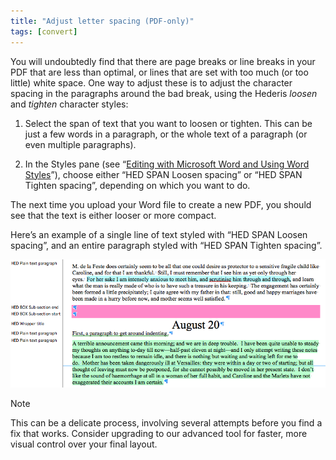```yaml
---
title: "Adjust letter spacing (PDF-only)"
tags: [convert]
---
```

 
<html><body><section data-type="chapter" class="hsecchapter" data-hederis-type="hsecchapter" id="adjust-line-breaks" data-pi-attrs="id: adjust-line-breaks; data-tags: convert;" role="doc-chapter" data-tags="convert" data-author-name=" " data-book-title=" " title="Adjust letter spacing (PDF-only)"><p class="hblkp" data-hederis-type="hblkp" id="psfEUaO2l">You will undoubtedly find that there are page breaks or line breaks in your PDF that are less than optimal, or lines that are set with too much (or too little) white space. One way to adjust these is to adjust the character spacing in the paragraphs around the bad break, using the Hederis <em data-hederis-type="hspanem" id="pWrOdeaNS">loosen</em> and <em class="hspanem" data-hederis-type="hspanem" id="pHC2v3ugd">tighten</em> character styles:</p><ol class="hwprnumlist" data-hederis-type="hwprnumlist" id="pwPvDrC96"><li class="hblkoli" data-hederis-type="hblkoli" id="li5bnwocRE"><p class="hblkoli" data-hederis-type="hblklip" id="pDXQJCZlC">Select the span of text that you want to loosen or tighten. This can be just a few words in a paragraph, or the whole text of a paragraph (or even multiple paragraphs). </p></li><li class="hblkoli" data-hederis-type="hblkoli" id="likhV8pQfv"><p class="hblkoli" data-hederis-type="hblklip" id="pjHvZd0HV">In the Styles pane (see &#8220;<a href="{% link _docs/fine-tune-styles.md %}" data-hederis-type="hspana" id="p3KG2NScZ"><span class="Hyperlink" data-hederis-type="hspnspan" id="pSZTe9XyU">Editing with Microsoft Word and Using Word Styles</span></a>&#8221;), choose either &#8220;HED SPAN Loosen spacing&#8221; or &#8220;HED SPAN Tighten spacing&#8221;, depending on which you want to do.</p></li></ol><p class="hblkp" data-hederis-type="hblkp" id="po57WhBaR">The next time you upload your Word file to create a new PDF, you should see that the text is either looser or more compact.</p><p class="hblkp" data-hederis-type="hblkp" id="pW1MgbcW3">Here&#8217;s an example of a single line of text styled with &#8220;HED SPAN Loosen spacing&#8221;, and an entire paragraph styled with &#8220;HED SPAN Tighten spacing&#8221;.</p><img data-hederis-type="hblkimg" class="hblkimg" id="pJITVClb2" src="/images/loosetight1.png" data-img-src="/images/loosetight1.png"/><aside class="hwprbox box" data-hederis-type="hwprbox" id="pgHjgcbVa" data-type="sidebar"><p class="hblktype" data-hederis-type="hblktype" id="pGJcdK8LP">Note</p><p class="hblkp" data-hederis-type="hblkp" id="phAvSat4S">This can be a delicate process, involving several attempts before you find a fix that works. Consider upgrading to our advanced tool for faster, more visual control over your final layout.</p></aside></section></body></html>
